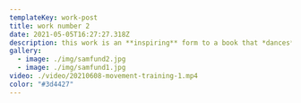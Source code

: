 ```yaml
---
templateKey: work-post
title: work number 2
date: 2021-05-05T16:27:27.318Z
description: this work is an **inspiring** form to a book that *dances* to the voice of home Lorem ipsum dolor sit amet, consectetur adipiscing elit, sed do eiusmod tempor incididunt ut labore et dolore magna aliqua. Ut enim ad minim veniam, quis nostrud exercitation ullamco laboris nisi ut aliquip ex ea commodo consequat. Duis aute irure dolor in reprehenderit in voluptate velit esse cillum dolore eu fugiat nulla pariatur. Excepteur sint occaecat cupidatat non proident, sunt in culpa qui officia deserunt mollit anim id est laborum
gallery:
  - image: ./img/samfund2.jpg
  - image: ./img/samfund1.jpg
video: ./video/20210608-movement-training-1.mp4
color: "#3d4427"
---
```

